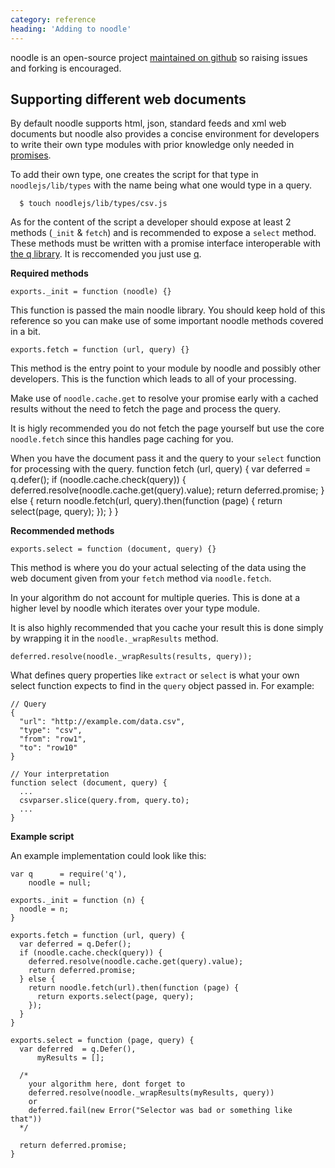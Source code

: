 ```yaml
---
category: reference
heading: 'Adding to noodle'
---
```


noodle is an open-source project 
[maintained on github](https://github.com/dharmafly/premasagar) so raising 
issues and forking is encouraged.

## Supporting different web documents

By default noodle supports html, json, standard feeds and xml web documents but 
noodle also provides a concise environment for developers to write their own 
type modules with prior knowledge only needed in 
[promises](https://github.com/kriskowal/q).

To add their own type, one creates the script for that type in 
`noodlejs/lib/types` with the name being what one would type in a query.

`  $ touch noodlejs/lib/types/csv.js`

As for the content of the script a developer should expose at least 2 methods 
(`_init` & `fetch`) and is recommended to expose a `select` method. These 
methods must be written with a promise interface interoperable with 
[the q library](https://github.com/kriskowal/q). It is reccomended you just use 
[q](https://github.com/kriskowal/q).

**Required methods**

`exports._init = function (noodle) {}`

This function is passed the main noodle library. You should keep hold of this 
reference so you can make use of some important noodle methods covered in a bit.

`exports.fetch = function (url, query) {}`

This method is the entry point to your module by noodle and possibly other 
developers. This is the function which leads to all of your processing.

Make use of `noodle.cache.get` to resolve your promise early with a cached 
results without the need to fetch the page and process the query.

It is higly recommended you do not fetch the page yourself but use the core 
`noodle.fetch` since this handles page caching for you.

When you have the document pass it and the query to your `select` function for 
processing with the query. 
    function fetch (url, query) {
      var deferred = q.defer();
      if (noodle.cache.check(query)) {
        deferred.resolve(noodle.cache.get(query).value);
        return deferred.promise;
      } else {
        return noodle.fetch(url, query).then(function (page) {
          return select(page, query);
        });
      }
    }

**Recommended methods**

`exports.select = function (document, query) {}`

This method is where you do your actual selecting of the data using the web 
document given from your `fetch` method via `noodle.fetch`.

In your algorithm do not account for multiple queries. This is done at a higher 
level by noodle which iterates over your type module.

It is also highly recommended that you cache your result this is done simply by 
wrapping it in the `noodle._wrapResults` method.

`deferred.resolve(noodle._wrapResults(results, query));`

What defines query properties like `extract` or `select` is what your own 
select function expects to find in the `query` object passed in. For example:


    // Query
    {
      "url": "http://example.com/data.csv",
      "type": "csv",
      "from": "row1",
      "to": "row10"
    }

    // Your interpretation
    function select (document, query) {
      ...
      csvparser.slice(query.from, query.to);
      ...
    }

**Example script**

An example implementation could look like this:

    var q      = require('q'),
        noodle = null;

    exports._init = function (n) {
      noodle = n;
    }

    exports.fetch = function (url, query) {
      var deferred = q.Defer();
      if (noodle.cache.check(query)) {
        deferred.resolve(noodle.cache.get(query).value);
        return deferred.promise;
      } else {
        return noodle.fetch(url).then(function (page) {
          return exports.select(page, query);
        });
      }
    }

    exports.select = function (page, query) {
      var deferred  = q.Defer(),
          myResults = [];

      /* 
        your algorithm here, dont forget to
        deferred.resolve(noodle._wrapResults(myResults, query))
        or
        deferred.fail(new Error("Selector was bad or something like that"))
      */

      return deferred.promise;
    }
